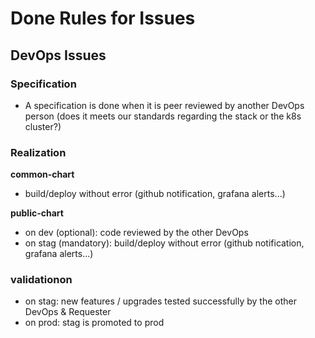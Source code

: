 # Done Rules for Issues 

## DevOps Issues

### Specification
- A specification is done when it is peer reviewed by another DevOps person (does it meets our standards regarding the stack or the k8s cluster?)

### Realization
**common-chart**
- build/deploy without error (github notification, grafana alerts...)


**public-chart**
- on dev (optional): code reviewed by the other DevOps
- on stag (mandatory): build/deploy without error (github notification, grafana alerts...)

### validationon
- on stag: new features / upgrades tested successfully by the other DevOps & Requester
- on prod: stag is promoted to prod
